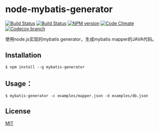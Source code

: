 # node-mybatis-generator
  [![Build Status][travis-image]][travis-url]
  [![Build Status][appveyor-image]][appveyor-url]
  [![NPM version][npm-image]][npm-url]
  [![Code Climate][quality-image]][quality-url]
  [![Codecov branch][codecov-image]][codecov-url]

使用node.js实现的mybatis generator，生成mybatis mapper的JAVA代码。

## Installation

```shell
$ npm install --g mybatis-generator
```

## Usage：

```shell
$ mybatis-generator -c examples/mapper.json -d examples/db.json
```

## License

  [MIT](./LICENSE)

[npm-image]: https://img.shields.io/npm/v/mybatis-generator.svg?style=flat-square
[npm-url]: https://npmjs.org/package/mybatis-generator
[travis-image]: https://img.shields.io/travis/liuwill/node-mybatis-generator/master.svg?style=flat-square
[travis-url]: https://travis-ci.org/liuwill/node-mybatis-generator
[quality-image]: https://img.shields.io/codeclimate/github/liuwill/node-mybatis-generator.svg?style=flat-square
[quality-url]: https://codeclimate.com/github/liuwill/node-mybatis-generator
[appveyor-image]: https://img.shields.io/appveyor/ci/liuwill/node-mybatis-generator/master.svg?style=flat-square
[appveyor-url]: https://ci.appveyor.com/project/liuwill/node-mybatis-generator
[codecov-image]: https://img.shields.io/codecov/c/github/liuwill/node-mybatis-generator.svg?style=flat-square
[codecov-url]: https://codecov.io/gh/liuwill/node-mybatis-generator
